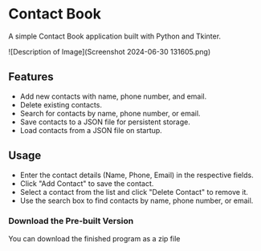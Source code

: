 # Contact Book

A simple Contact Book application built with Python and Tkinter.

![Description of Image](Screenshot 2024-06-30 131605.png)

## Features

- Add new contacts with name, phone number, and email.
- Delete existing contacts.
- Search for contacts by name, phone number, or email.
- Save contacts to a JSON file for persistent storage.
- Load contacts from a JSON file on startup.

## Usage

- Enter the contact details (Name, Phone, Email) in the respective fields.
- Click "Add Contact" to save the contact.
- Select a contact from the list and click "Delete Contact" to remove it.
- Use the search box to find contacts by name, phone number, or email.

### Download the Pre-built Version

You can download the finished program as a zip file
